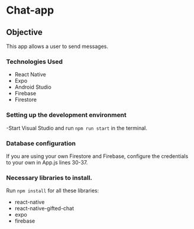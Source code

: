# Chat-app

## Objective

This app allows a user to send messages.

### Technologies Used

- React Native
- Expo
- Android Studio
- Firebase
- Firestore

### Setting up the development environment

-Start Visual Studio and run `npm run start` in the terminal.

### Database configuration 

If you are using your own Firestore and Firebase, configure the credentials to your own in App.js lines 30-37.

### Necessary libraries to install.

Run `npm install` for all these libraries:

- react-native
- react-native-gifted-chat
- expo
- firebase
